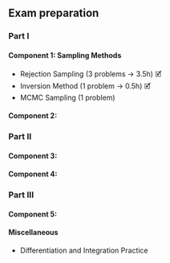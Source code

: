 ## Exam preparation

### Part I
#### Component 1: Sampling Methods

* Rejection Sampling (3 problems $\rightarrow$ 3.5h) 🗹
* Inversion Method (1 problem $\rightarrow$ 0.5h) 🗹
* MCMC Sampling (1 problem)

#### Component 2: 

### Part II
#### Component 3:
#### Component 4:

### Part III
#### Component 5:


#### Miscellaneous
* Differentiation and Integration Practice